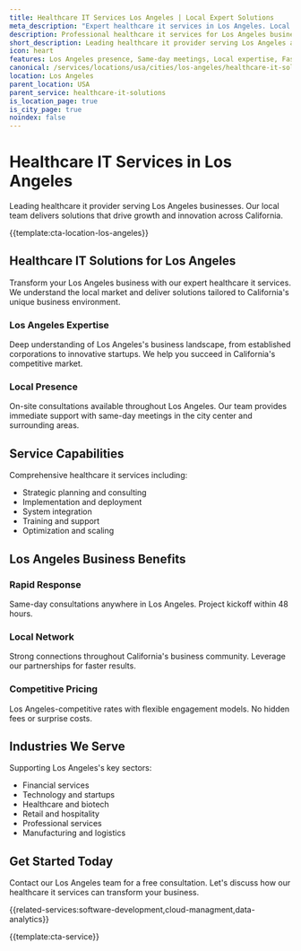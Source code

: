 ```yaml
---
title: Healthcare IT Services Los Angeles | Local Expert Solutions
meta_description: "Expert healthcare it services in Los Angeles. Local team, same-day consultations, proven results. Transform your business today."
description: Professional healthcare it services for Los Angeles businesses
short_description: Leading healthcare it provider serving Los Angeles and California.
icon: heart
features: Los Angeles presence, Same-day meetings, Local expertise, Fast deployment, Competitive rates, Proven track record
canonical: /services/locations/usa/cities/los-angeles/healthcare-it-solutions-los-angeles.html
location: Los Angeles
parent_location: USA
parent_service: healthcare-it-solutions
is_location_page: true
is_city_page: true
noindex: false
---
```


# Healthcare IT Services in Los Angeles

Leading healthcare it provider serving Los Angeles businesses. Our local team delivers solutions that drive growth and innovation across California.

{{template:cta-location-los-angeles}}

## Healthcare IT Solutions for Los Angeles

Transform your Los Angeles business with our expert healthcare it services. We understand the local market and deliver solutions tailored to California's unique business environment.

### Los Angeles Expertise

Deep understanding of Los Angeles's business landscape, from established corporations to innovative startups. We help you succeed in California's competitive market.

### Local Presence

On-site consultations available throughout Los Angeles. Our team provides immediate support with same-day meetings in the city center and surrounding areas.

## Service Capabilities

Comprehensive healthcare it services including:
- Strategic planning and consulting
- Implementation and deployment
- System integration
- Training and support
- Optimization and scaling

## Los Angeles Business Benefits

### Rapid Response
Same-day consultations anywhere in Los Angeles. Project kickoff within 48 hours.

### Local Network
Strong connections throughout California's business community. Leverage our partnerships for faster results.

### Competitive Pricing
Los Angeles-competitive rates with flexible engagement models. No hidden fees or surprise costs.

## Industries We Serve

Supporting Los Angeles's key sectors:
- Financial services
- Technology and startups
- Healthcare and biotech
- Retail and hospitality
- Professional services
- Manufacturing and logistics

## Get Started Today

Contact our Los Angeles team for a free consultation. Let's discuss how our healthcare it services can transform your business.

{{related-services:software-development,cloud-managment,data-analytics}}

{{template:cta-service}}
